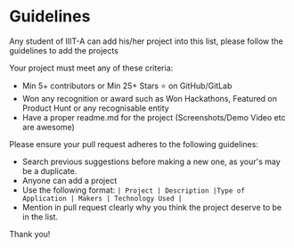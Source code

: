 # Guidelines

Any student of IIIT-A can add his/her project into this list, please follow the guidelines to add the projects

Your project must meet any of these criteria:

- Min 5+ contributors or Min 25+ Stars ⭐️ on GitHub/GitLab
- Won any recognition or award such as Won Hackathons, Featured on Product Hunt or any recognisable entity
- Have a proper readme.md for the project (Screenshots/Demo Video etc are awesome)

Please ensure your pull request adheres to the following guidelines:

- Search previous suggestions before making a new one, as your's may be a duplicate.
- Anyone can add a project
- Use the following format: `| Project | Description |Type of Application | Makers | Technology Used |`
- Mention in pull request clearly why you think the project deserve to be in the list.

Thank you!
